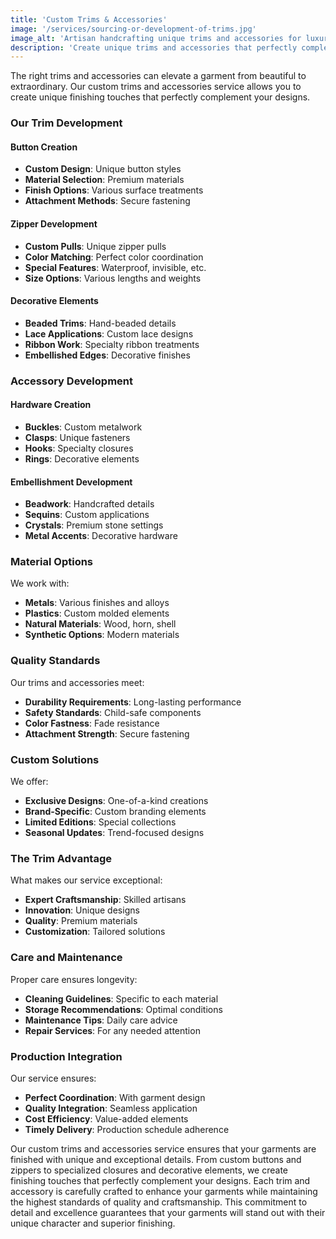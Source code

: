 ```yaml
---
title: 'Custom Trims & Accessories'
image: '/services/sourcing-or-development-of-trims.jpg'
image_alt: 'Artisan handcrafting unique trims and accessories for luxury garments'
description: 'Create unique trims and accessories that perfectly complement your designs, from custom buttons and zippers to specialized closures and decorative elements.'
---
```


The right trims and accessories can elevate a garment from beautiful to extraordinary. Our custom trims and accessories service allows you to create unique finishing touches that perfectly complement your designs.

### Our Trim Development

#### Button Creation

- **Custom Design**: Unique button styles
- **Material Selection**: Premium materials
- **Finish Options**: Various surface treatments
- **Attachment Methods**: Secure fastening

#### Zipper Development

- **Custom Pulls**: Unique zipper pulls
- **Color Matching**: Perfect color coordination
- **Special Features**: Waterproof, invisible, etc.
- **Size Options**: Various lengths and weights

#### Decorative Elements

- **Beaded Trims**: Hand-beaded details
- **Lace Applications**: Custom lace designs
- **Ribbon Work**: Specialty ribbon treatments
- **Embellished Edges**: Decorative finishes

### Accessory Development

#### Hardware Creation

- **Buckles**: Custom metalwork
- **Clasps**: Unique fasteners
- **Hooks**: Specialty closures
- **Rings**: Decorative elements

#### Embellishment Development

- **Beadwork**: Handcrafted details
- **Sequins**: Custom applications
- **Crystals**: Premium stone settings
- **Metal Accents**: Decorative hardware

### Material Options

We work with:

- **Metals**: Various finishes and alloys
- **Plastics**: Custom molded elements
- **Natural Materials**: Wood, horn, shell
- **Synthetic Options**: Modern materials

### Quality Standards

Our trims and accessories meet:

- **Durability Requirements**: Long-lasting performance
- **Safety Standards**: Child-safe components
- **Color Fastness**: Fade resistance
- **Attachment Strength**: Secure fastening

### Custom Solutions

We offer:

- **Exclusive Designs**: One-of-a-kind creations
- **Brand-Specific**: Custom branding elements
- **Limited Editions**: Special collections
- **Seasonal Updates**: Trend-focused designs

### The Trim Advantage

What makes our service exceptional:

- **Expert Craftsmanship**: Skilled artisans
- **Innovation**: Unique designs
- **Quality**: Premium materials
- **Customization**: Tailored solutions

### Care and Maintenance

Proper care ensures longevity:

- **Cleaning Guidelines**: Specific to each material
- **Storage Recommendations**: Optimal conditions
- **Maintenance Tips**: Daily care advice
- **Repair Services**: For any needed attention

### Production Integration

Our service ensures:

- **Perfect Coordination**: With garment design
- **Quality Integration**: Seamless application
- **Cost Efficiency**: Value-added elements
- **Timely Delivery**: Production schedule adherence

Our custom trims and accessories service ensures that your garments are finished with unique and exceptional details. From custom buttons and zippers to specialized closures and decorative elements, we create finishing touches that perfectly complement your designs. Each trim and accessory is carefully crafted to enhance your garments while maintaining the highest standards of quality and craftsmanship. This commitment to detail and excellence guarantees that your garments will stand out with their unique character and superior finishing.
